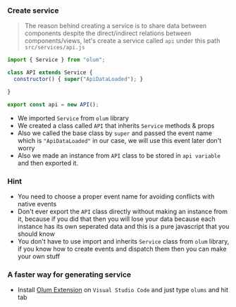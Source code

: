### Create service
> The reason behind creating a service is to share data between components despite the direct/indirect relations between components/views, let's create a service called `api` under this path `src/services/api.js`

```javascript
import { Service } from "olum";

class API extends Service {
  constructor() { super("ApiDataLoaded"); }

}

export const api = new API();
```

* We imported `Service` from `olum` library 
* We created a class called `API` that inherits `Service` methods & props
* Also we called the base class by `super` and passed the event name which is `"ApiDataLoaded"` in our case, we will use this event later don't worry
* Also we made an instance from `API` class to be stored in `api variable` and then exported it.

### Hint
* You need to choose a proper event name for avoiding conflicts with native events
* Don't ever export the `API` class directly without making an instance from it, because if you did that then you will lose your data because each instance has its own seperated data and this is a pure javascript that you should know
* You don't have to use import and inherits `Service` class from `olum` library, if you know how to create events and dispatch them then you can make your own stuff

### A faster way for generating service
* Install [Olum Extension](https://marketplace.visualstudio.com/items?itemName=eissapk.olum) on `Visual Studio Code` and just type `olums` and hit tab 